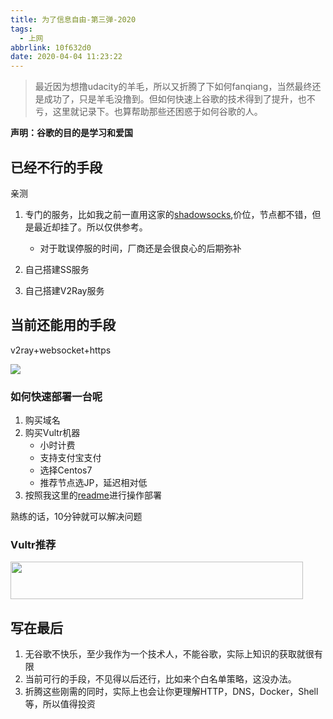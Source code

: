 ```yaml
---
title: 为了信息自由-第三弹-2020
tags:
  - 上网
abbrlink: 10f632d0
date: 2020-04-04 11:23:22
---
```


> 最近因为想撸udacity的羊毛，所以又折腾了下如何fanqiang，当然最终还是成功了，只是羊毛没撸到。但如何快速上谷歌的技术得到了提升，也不亏，这里就记录下。也算帮助那些还困惑于如何谷歌的人。


__声明：谷歌的目的是学习和爱国__

## 已经不行的手段
亲测

1. 专门的服务，比如我之前一直用这家的[shadowsocks](https://portal.shadowsocks.nl/aff.php?aff=27252
),价位，节点都不错，但是最近却挂了。所以仅供参考。
	
	- 对于耽误停服的时间，厂商还是会很良心的后期弥补
	
2. 自己搭建SS服务
	
3. 自己搭建V2Ray服务

## 当前还能用的手段

v2ray+websocket+https

![](https://i.imgur.com/RtdEEMj.png)

### 如何快速部署一台呢

1. 购买域名
2. 购买Vultr机器
	- 小时计费
	- 支持支付宝支付
	- 选择Centos7
	- 推荐节点选JP，延迟相对低
3. 按照我这里的[readme](https://github.com/alanhg/v2ray-docker)进行操作部署

熟练的话，10分钟就可以解决问题

### Vultr推荐

<a href="https://www.vultr.com/?ref=8363373"><img src="https://www.vultr.com/media/banners/banner_468x60.png" width="468" height="60"></a>

## 写在最后
1. 无谷歌不快乐，至少我作为一个技术人，不能谷歌，实际上知识的获取就很有限
2. 当前可行的手段，不见得以后还行，比如来个白名单策略，这没办法。
3. 折腾这些刚需的同时，实际上也会让你更理解HTTP，DNS，Docker，Shell等，所以值得投资
